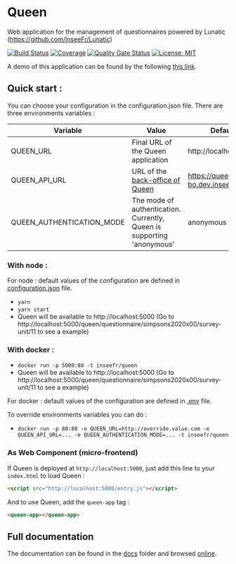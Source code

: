 # Queen

Web application for the management of questionnaires powered by Lunatic (https://github.com/InseeFr/Lunatic)

[![Build Status](https://travis-ci.org/InseeFr/Queen.svg?branch=master)](https://travis-ci.org/InseeFr/Queen)
[![Coverage](https://sonarcloud.io/api/project_badges/measure?project=InseeFr_Queen&metric=coverage)](https://sonarcloud.io/dashboard?id=InseeFr_Queen)
[![Quality Gate Status](https://sonarcloud.io/api/project_badges/measure?project=InseeFr_Queen&metric=alert_status)](https://sonarcloud.io/dashboard?id=InseeFr_Queen)
[![License: MIT](https://img.shields.io/badge/License-MIT-blue.svg)](https://opensource.org/licenses/MIT)

A demo of this application can be found by the following [this link](https://queen.dev.insee.io/queen/questionnaire/simpsons2020x00/survey-unit/11).

## Quick start :

You can choose your configuration in the configuration.json file.
There are three environments variables :

| Variable                  | Value                                                                           | Default                       |
| ------------------------- | ------------------------------------------------------------------------------- | ----------------------------- |
| QUEEN_URL                 | Final URL of the Queen application                                              | http://localhost:5000         |
| QUEEN_API_URL             | URL of the [back-office of Queen](https://github.com/InseeFr/Queen-Back-Office) | https://queen-bo.dev.insee.io |
| QUEEN_AUTHENTICATION_MODE | The mode of authentication. Currently, Queen is supporting 'anonymous'          | anonymous                     |

### With node :

For node : default values of the configuration are defined in [configuration.json](public/configuration.json) file.

- `yarn`
- `yarn start`
- Queen will be available to http://localhost:5000
  (Go to http://localhost:5000/queen/questionnaire/simpsons2020x00/survey-unit/11 to see a example)

### With docker :

- `docker run -p 5000:80 -t inseefr/queen`
- Queen will be available to http://localhost:5000
  (Go to http://localhost:5000/queen/questionnaire/simpsons2020x00/survey-unit/11 to see a example)

For docker : default values of the configuration are defined in [.env](.env) file.

To override environments variables you can do :

- `docker run -p 80:80 -e QUEEN_URL=http://override.value.com -e QUEEN_API_URL=... -e QUEEN_AUTHENTICATION_MODE=... -t inseefr/queen`

### As Web Component (micro-frontend)

If Queen is deployed at `http://localhost:5000`, just add this line to your `index.html` to load Queen :

```html
<script src="http://localhost:5000/entry.js"></script>
```

And to use Queen, add the `queen-app` tag :

```html
<queen-app></queen-app>
```

## Full documentation

The documentation can be found in the [docs](https://github.com/InseeFr/Queen/tree/master/docs) folder and browsed [online](https://inseefr.github.io/Queen).
